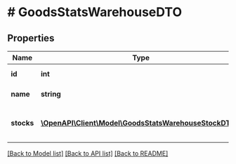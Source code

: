 # # GoodsStatsWarehouseDTO

## Properties

Name | Type | Description | Notes
------------ | ------------- | ------------- | -------------
**id** | **int** | Идентификатор склада. | [optional]
**name** | **string** | Название склада. | [optional]
**stocks** | [**\OpenAPI\Client\Model\GoodsStatsWarehouseStockDTO[]**](GoodsStatsWarehouseStockDTO.md) | Информация об остатках товаров на складе. | [optional]

[[Back to Model list]](../../README.md#models) [[Back to API list]](../../README.md#endpoints) [[Back to README]](../../README.md)
